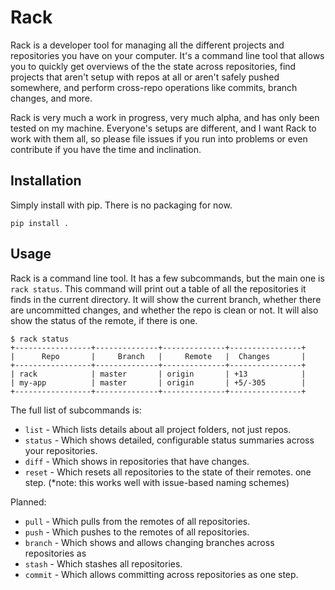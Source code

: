 # Rack

Rack is a developer tool for managing all the different projects and repositories
you have on your computer. It's a command line tool that allows you to quickly
get overviews of the the state across repositories, find projects that aren't
setup with repos at all or aren't safely pushed somewhere, and perform cross-repo
operations like commits, branch changes, and more.

Rack is very much a work in progress, very much alpha, and has only been tested
on my machine. Everyone's setups are different, and I want Rack to work with
them all, so please file issues if you run into problems or even contribute if
you have the time and inclination.

## Installation

Simply install with pip. There is no packaging for now.

```shell
pip install .
```

## Usage

Rack is a command line tool. It has a few subcommands, but the main one is
`rack status`. This command will print out a table of all the repositories
it finds in the current directory. It will show the current branch, whether
there are uncommitted changes, and whether the repo is clean or not. It will
also show the status of the remote, if there is one.

```shell
$ rack status
+-----------------+--------------+--------------+----------------+
|      Repo       |     Branch   |     Remote   |  Changes       |
+-----------------+--------------+--------------+----------------+
| rack            | master       | origin       | +13            |
| my-app          | master       | origin       | +5/-305        |
+-----------------+--------------+--------------+----------------+
```

The full list of subcommands is:

- `list`    - Which lists details about all project folders, not just repos.
- `status`  - Which shows detailed, configurable status summaries across
                your repositories.
- `diff`    - Which shows in repositories that have changes.
- `reset`   - Which resets all repositories to the state of their remotes.
                one step. (*note: this works well with issue-based naming schemes)

Planned:

- `pull`    - Which pulls from the remotes of all repositories.
- `push`    - Which pushes to the remotes of all repositories.
- `branch`  - Which shows and allows changing branches across repositories as
- `stash`   - Which stashes all repositories.
- `commit`  - Which allows committing across repositories as one step.
